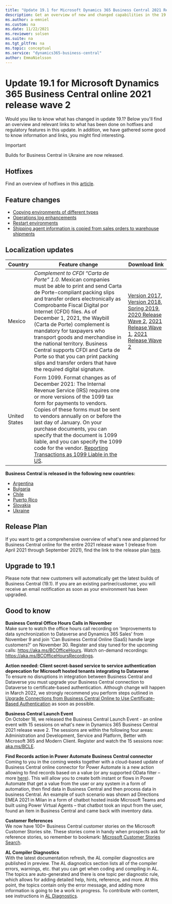 ```yaml
---
title: "Update 19.1 for Microsoft Dynamics 365 Business Central 2021 Release Wave 2"
description: Get an overview of new and changed capabilities in the 19.1 update of Business Central online, which is part of 2021 release wave 2.
ms.author: a-emniel
ms.custom: na
ms.date: 11/22/2021
ms.reviewer: solsen
ms.suite: na
ms.tgt_pltfrm: na
ms.topic: conceptual
ms.service: "dynamics365-business-central"
author: EmmaNielsson
---
```


# Update 19.1 for Microsoft Dynamics 365 Business Central online 2021 release wave 2

Would you like to know what has changed in update 19.1? Below you'll find an overview and relevant links to what has been done on hotfixes and regulatory features in this update. In addition, we have gathered some good to know information and links, you might find interesting.

> [!IMPORTANT]  
> Builds for Business Central in Ukraine are now released.

## Hotfixes

Find an overview of hotfixes in this [article](https://prod.support.services.microsoft.com/en-us/topic/update-19-1-for-microsoft-dynamics-365-business-central-on-premises-2021-release-wave-2-application-build-19-1-32186-platform-build-19-0-32155-2f3d72b9-2d1a-4a00-9093-06e24eb2aa15?preview=true).

## Feature changes

- [Copying environments of different types](/dynamics365-release-plan/2021wave2/smb/dynamics365-business-central/copying-environments-different-types)
- [Operations log enhancements](/dynamics365-release-plan/2021wave2/smb/dynamics365-business-central/operations-log-enhancements)
- [Restart environments](/dynamics365-release-plan/2021wave2/smb/dynamics365-business-central/restarting-environments)
- [Shipping agent information is copied from sales orders to warehouse shipments](/dynamics365-release-plan/2021wave2/smb/dynamics365-business-central/shipping-agent-information-copied-sales-orders-warehouse-shipments)

## Localization updates

| Country| Feature change | Download link | 
|-------------|--------------|--------------|
| Mexico | *Complement to CFDI “Carta de Porte” 1.0.* Mexican companies must be able to print and send Carta de Porte-compliant packing slips and transfer orders electronically as Comprobante Fiscal Digital por Internet (CFDI) files. As of December 1, 2021, the Waybill (Carta de Porte) complement is mandatory for taxpayers who transport goods and merchandise in the national territory. Business Central supports CFDI and Carta de Porte so that you can print packing slips and transfer orders that have the required digital signature.| [Version 2017](https://download.microsoft.com/download/6/9/5/695dc556-105c-4014-ad04-648c5f338d8d/NAV2017_CU59_MX_30653_NA.zip), [Version 2018](https://download.microsoft.com/download/6/9/5/695dc556-105c-4014-ad04-648c5f338d8d/NAV2018_CU46_MX_NA_48009.zip), [Spring 2019](https://download.microsoft.com/download/6/9/5/695dc556-105c-4014-ad04-648c5f338d8d/Spring19_CU29_MX_NA_48007.zip), [2020 Release Wave 2](https://download.microsoft.com/download/6/9/5/695dc556-105c-4014-ad04-648c5f338d8d/2020Wave2_17.2_MX_32775.zip), [2021 Release Wave 1](https://download.microsoft.com/download/6/9/5/695dc556-105c-4014-ad04-648c5f338d8d/2021Wave1_18.7_MX_32778.zip), [2021 Release Wave 2](https://download.microsoft.com/download/6/9/5/695dc556-105c-4014-ad04-648c5f338d8d/2021Wave2_19.1_MX_32949.zip) 
|United States|Form 1099. Format changes as of December 2021: The Internal Revenue Service (IRS) requires one or more versions of the 1099 tax form for payments to vendors. Copies of these forms must be sent to vendors annually on or before the last day of January. On your purchase documents, you can specify that the document is 1099 liable, and you can specify the 1099 code for the vendor. [Reporting Transactions as 1099 Liable in the US](/dynamics365/business-central/localfunctionality/unitedstates/tax-1099).


**Business Central is released in the following new countries:**  
- [Argentina](/dynamics365-release-plan/2021wave2/smb/dynamics365-business-central/countryregional-expansion--argentina)  
- [Bulgaria](/dynamics365-release-plan/2021wave2/smb/dynamics365-business-central/countryregional-expansion--bulgaria)
- [Chile](/dynamics365-release-plan/2021wave2/smb/dynamics365-business-central/countryregional-expansion--chile)
- [Puerto Rico](/dynamics365-release-plan/2021wave2/smb/dynamics365-business-central/countryregional-expansion--puerto-rico) 
- [Slovakia](/dynamics365-release-plan/2021wave2/smb/dynamics365-business-central/countryregional-expansion--slovakia)
- [Ukraine](/dynamics365-release-plan/2021wave2/smb/dynamics365-business-central/countryregional-expansion--ukraine) 




## Release Plan

If you want to get a comprehensive overview of what's new and planned for Business Central online for the entire 2021 release wave 1 (release from April 2021 through September 2021), find the link to the release plan [here](/dynamics365-release-plan/2021wave2/smb/dynamics365-business-central/planned-features).

## Upgrade to 19.1

Please note that new customers will automatically get the latest builds of Business Central (19.1). If you are an existing partner/customer, you will receive an email notification as soon as your environment has been upgraded.

## Good to know

**Business Central Office Hours Calls in November**  
Make sure to watch the office hours call recording on 'Improvements to data synchronization to Dataverse and Dynamics 365 Sales' from November 9 and join 'Can Business Central Online (SaaS) handle large customers?' on November 30. Register and stay tuned for the upcoming calls: https://aka.ms/BCOfficeHours. Watch on-demand recordings: https://aka.ms/BCOfficeHoursRecordings. 

**Action needed: Client secret-based service to service authentication deprecation for Microsoft hosted tenants integrating to Dataverse**  
To ensure no disruptions in integration between Business Central and Dataverse you must upgrade your Business Central connection to Dataverse to certificate-based authentication. 
Although change will happen in March 2022, we strongly recommend you perform steps outlined in [Upgrade Connections from Business Central Online to Use Certificate-Based Authentication](/dynamics365/business-central/admin-how-to-set-up-a-dynamics-crm-connection#upgrade-connections-from-business-central-online-to-use-certificate-based-authentication) as soon as possible.

**Business Central Launch Event**  
On October 18, we released the Business Central Launch Event - an online event with 15 sessions on what's new in Dynamics 365 Business Central 2021 release wave 2. The sessions are within the following four areas: Administration and Development, Service and Platform, Better with Microsoft 365 and Modern Client. Register and watch the 15 sessions now: [aka.ms/BCLE](https://aka.ms/BCLE).

**Find Records action in Power Automate Business Central connector**  
Coming to you in the coming weeks together with a cloud-based update of Business Central online connector for Power Automate is a new action allowing to find records based on a value (or any supported OData filter – more [here](/dynamics365/business-central/dev-itpro/webservices/use-filter-expressions-in-odata-uris)). This will allow you to create both instant or flows in Power Automate that get a value from the user or any system in a form of automation, then find data in Business Central and then process data in business Central. An example of such scenario was shown ad Directions EMEA 2021 in Milan in a form of chatbot hosted inside Microsoft Teams and built using Power Virtual Agents – that chatbot took an input from the user, found an item in Business Central and came back with inventory data.

**Customer References**  
We now have 100+ Business Central customer stories on the Microsoft Customer Stories site. These stories come in handy when prospects ask for reference stories, so remember to bookmark: [Microsoft Customer Stories Search](https://customers.microsoft.com/en-us/search?sq=%22Dynamics%20365%20Business%20Central%22&ff=&p=0&so=story_publish_date%20desc).

**AL Compiler Diagnostics**  
With the latest documentation refresh, the AL compiler diagnostics are published in preview. The AL diagnostics section lists all of the compiler errors, warnings, etc. that you can get when coding and compiling in AL. The topics are auto-generated and there is one topic per diagnostic rule, which allows for adding detailed help, hints, reference, and more. At this point, the topics contain only the error message, and adding more information is going to be a work in progress. To contribute with content, see instructions in [AL Diagnostics](../developer/diagnostics/diagnostics-overview.md).
